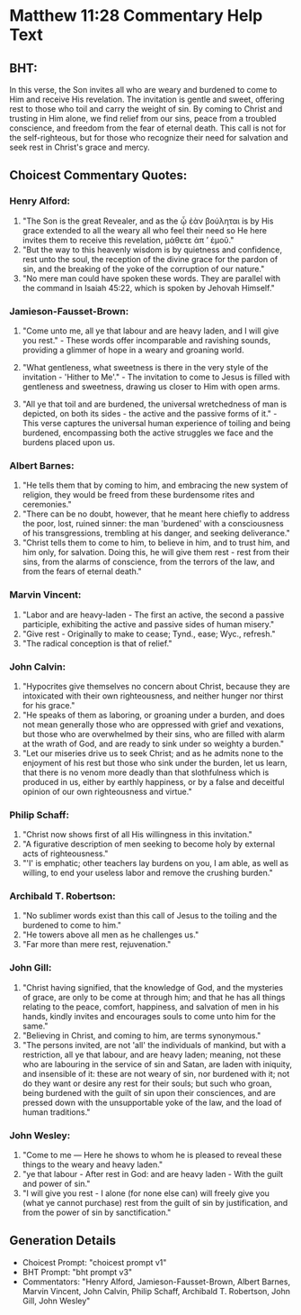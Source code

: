 # Matthew 11:28 Commentary Help Text

## BHT:
In this verse, the Son invites all who are weary and burdened to come to Him and receive His revelation. The invitation is gentle and sweet, offering rest to those who toil and carry the weight of sin. By coming to Christ and trusting in Him alone, we find relief from our sins, peace from a troubled conscience, and freedom from the fear of eternal death. This call is not for the self-righteous, but for those who recognize their need for salvation and seek rest in Christ's grace and mercy.

## Choicest Commentary Quotes:
### Henry Alford:
1. "The Son is the great Revealer, and as the ᾧ ἐὰν βούληται is by His grace extended to all the weary all who feel their need so He here invites them to receive this revelation, μάθετε ἀπ ʼ ἐμοῦ."
2. "But the way to this heavenly wisdom is by quietness and confidence, rest unto the soul, the reception of the divine grace for the pardon of sin, and the breaking of the yoke of the corruption of our nature."
3. "No mere man could have spoken these words. They are parallel with the command in Isaiah 45:22, which is spoken by Jehovah Himself."

### Jamieson-Fausset-Brown:
1. "Come unto me, all ye that labour and are heavy laden, and I will give you rest." - These words offer incomparable and ravishing sounds, providing a glimmer of hope in a weary and groaning world.

2. "What gentleness, what sweetness is there in the very style of the invitation - 'Hither to Me'." - The invitation to come to Jesus is filled with gentleness and sweetness, drawing us closer to Him with open arms.

3. "All ye that toil and are burdened, the universal wretchedness of man is depicted, on both its sides - the active and the passive forms of it." - This verse captures the universal human experience of toiling and being burdened, encompassing both the active struggles we face and the burdens placed upon us.

### Albert Barnes:
1. "He tells them that by coming to him, and embracing the new system of religion, they would be freed from these burdensome rites and ceremonies."
2. "There can be no doubt, however, that he meant here chiefly to address the poor, lost, ruined sinner: the man 'burdened' with a consciousness of his transgressions, trembling at his danger, and seeking deliverance."
3. "Christ tells them to come to him, to believe in him, and to trust him, and him only, for salvation. Doing this, he will give them rest - rest from their sins, from the alarms of conscience, from the terrors of the law, and from the fears of eternal death."

### Marvin Vincent:
1. "Labor and are heavy-laden - The first an active, the second a passive participle, exhibiting the active and passive sides of human misery."
2. "Give rest - Originally to make to cease; Tynd., ease; Wyc., refresh."
3. "The radical conception is that of relief."

### John Calvin:
1. "Hypocrites give themselves no concern about Christ, because they are intoxicated with their own righteousness, and neither hunger nor thirst for his grace." 
2. "He speaks of them as laboring, or groaning under a burden, and does not mean generally those who are oppressed with grief and vexations, but those who are overwhelmed by their sins, who are filled with alarm at the wrath of God, and are ready to sink under so weighty a burden." 
3. "Let our miseries drive us to seek Christ; and as he admits none to the enjoyment of his rest but those who sink under the burden, let us learn, that there is no venom more deadly than that slothfulness which is produced in us, either by earthly happiness, or by a false and deceitful opinion of our own righteousness and virtue."

### Philip Schaff:
1. "Christ now shows first of all His willingness in this invitation."
2. "A figurative description of men seeking to become holy by external acts of righteousness."
3. "'I' is emphatic; other teachers lay burdens on you, I am able, as well as willing, to end your useless labor and remove the crushing burden."

### Archibald T. Robertson:
1. "No sublimer words exist than this call of Jesus to the toiling and the burdened to come to him." 
2. "He towers above all men as he challenges us." 
3. "Far more than mere rest, rejuvenation."

### John Gill:
1. "Christ having signified, that the knowledge of God, and the mysteries of grace, are only to be come at through him; and that he has all things relating to the peace, comfort, happiness, and salvation of men in his hands, kindly invites and encourages souls to come unto him for the same."
2. "Believing in Christ, and coming to him, are terms synonymous."
3. "The persons invited, are not 'all' the individuals of mankind, but with a restriction, all ye that labour, and are heavy laden; meaning, not these who are labouring in the service of sin and Satan, are laden with iniquity, and insensible of it: these are not weary of sin, nor burdened with it; not do they want or desire any rest for their souls; but such who groan, being burdened with the guilt of sin upon their consciences, and are pressed down with the unsupportable yoke of the law, and the load of human traditions."

### John Wesley:
1. "Come to me — Here he shows to whom he is pleased to reveal these things to the weary and heavy laden."
2. "ye that labour - After rest in God: and are heavy laden - With the guilt and power of sin."
3. "I will give you rest - I alone (for none else can) will freely give you (what ye cannot purchase) rest from the guilt of sin by justification, and from the power of sin by sanctification."


## Generation Details
- Choicest Prompt: "choicest prompt v1"
- BHT Prompt: "bht prompt v3"
- Commentators: "Henry Alford, Jamieson-Fausset-Brown, Albert Barnes, Marvin Vincent, John Calvin, Philip Schaff, Archibald T. Robertson, John Gill, John Wesley"
